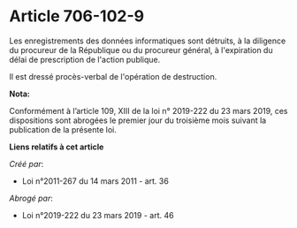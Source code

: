 # Article 706-102-9

Les enregistrements des données informatiques sont détruits, à la diligence du procureur de la République ou du procureur
général, à l'expiration du délai de prescription de l'action publique. 

Il est dressé procès-verbal de l'opération de destruction.

**Nota:**

Conformément à l’article 109, XIII de la loi n° 2019-222 du 23 mars 2019, ces dispositions sont abrogées le premier jour du
troisième mois suivant la publication de la présente loi.

**Liens relatifs à cet article**

_Créé par_:

  - Loi n°2011-267 du 14 mars 2011 - art. 36

_Abrogé par_:

  - Loi n°2019-222 du 23 mars 2019 - art. 46
